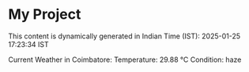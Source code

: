 # My Project

This content is dynamically generated in Indian Time (IST): 2025-01-25 17:23:34 IST


Current Weather in Coimbatore:
Temperature: 29.88 °C
Condition: haze
